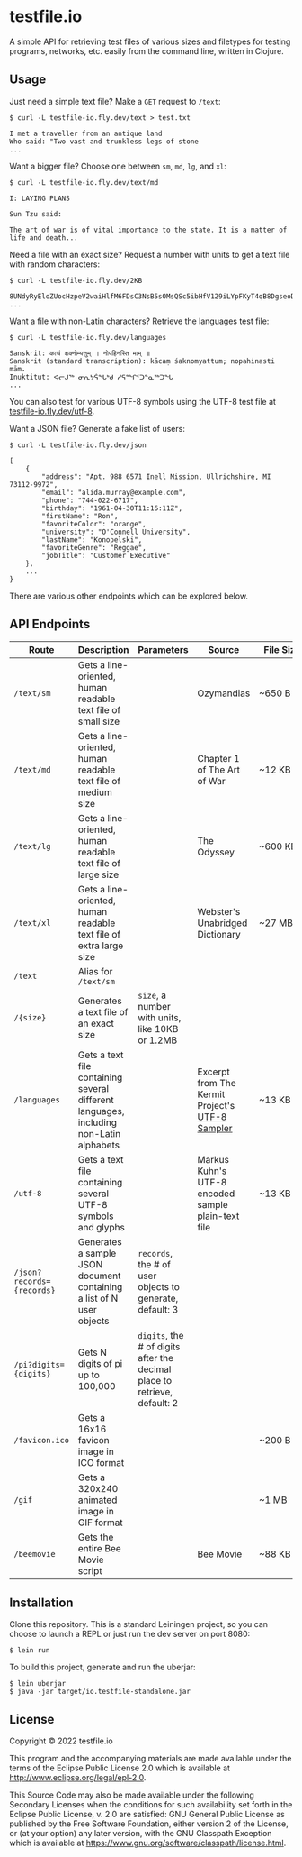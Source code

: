 # testfile.io

A simple API for retrieving test files of various sizes and filetypes for testing programs, networks, etc. easily from the command line, written in Clojure.

## Usage

Just need a simple text file? Make a `GET` request to `/text`:

    $ curl -L testfile-io.fly.dev/text > test.txt

    I met a traveller from an antique land
    Who said: "Two vast and trunkless legs of stone
    ...

Want a bigger file? Choose one between `sm`, `md`, `lg`, and `xl`:

    $ curl -L testfile-io.fly.dev/text/md

    I: LAYING PLANS

    Sun Tzu said:

    The art of war is of vital importance to the state. It is a matter of life and death...

Need a file with an exact size? Request a number with units to get a text file with random characters:

    $ curl -L testfile-io.fly.dev/2KB

    8UNdyRyEloZUocHzpeV2waiHlfM6FDsC3NsB5sOMsQSc5ibHfV129iLYpFKyT4qB8DgseoD2YgdLExF
    ...

Want a file with non-Latin characters? Retrieve the languages test file:

    $ curl -L testfile-io.fly.dev/languages

    Sanskrit: काचं शक्नोम्यत्तुम् । नोपहिनस्ति माम् ॥
    Sanskrit (standard transcription): kācaṃ śaknomyattum; nopahinasti mām.
    Inuktitut: ᐊᓕᒍᖅ ᓂᕆᔭᕌᖓᒃᑯ ᓱᕋᙱᑦᑐᓐᓇᖅᑐᖓ
    ...

You can also test for various UTF-8 symbols using the UTF-8 test file at [testfile-io.fly.dev/utf-8](http://testfile-io.fly.dev/utf-8).

Want a JSON file? Generate a fake list of users:

    $ curl -L testfile-io.fly.dev/json

    [
        {
            "address": "Apt. 988 6571 Inell Mission, Ullrichshire, MI 73112-9972",
            "email": "alida.murray@example.com",
            "phone": "744-022-6717",
            "birthday": "1961-04-30T11:16:11Z",
            "firstName": "Ron",
            "favoriteColor": "orange",
            "university": "O'Connell University",
            "lastName": "Konopelski",
            "favoriteGenre": "Reggae",
            "jobTitle": "Customer Executive"
        },
        ...
    }

There are various other endpoints which can be explored below.

## API Endpoints

| Route | Description | Parameters | Source | &nbsp;&nbsp;File&nbsp;Size&nbsp;&nbsp; | Link |
| --- | --- | --- | --- | --- | --- |
| `/text/sm` | Gets a line-oriented, human readable text file of small size |  | Ozymandias | ~650 B | [Link](http://testfile-io.fly.dev/text/sm) |
| `/text/md` | Gets a line-oriented, human readable text file of medium size |  | Chapter 1 of The Art of War | ~12 KB | [Link](http://testfile-io.fly.dev/text/md) |
| `/text/lg` | Gets a line-oriented, human readable text file of large size |  | The Odyssey | ~600 KB | [Link](http://testfile-io.fly.dev/text/lg) |
| `/text/xl` | Gets a line-oriented, human readable text file of extra large size |  | Webster's Unabridged Dictionary | ~27 MB | [Link](http://testfile-io.fly.dev/text/xl) |
| `/text` | Alias for `/text/sm` |  |  |  | [Link](http://testfile-io.fly.dev/text) |
| `/{size}` | Generates a text file of an exact size | `size`, a number with units, like 10KB or 1.2MB |  |  | [Link](http://testfile-io.fly.dev/2.1KB) |
| `/languages` | Gets a text file containing several different languages, including non-Latin alphabets |  | Excerpt from The Kermit Project's [UTF-8 Sampler](https://kermitproject.org/utf8.html) | ~13 KB | [Link](http://testfile-io.fly.dev/languages) |
| `/utf-8` | Gets a text file containing several UTF-8 symbols and glyphs |  | Markus Kuhn's UTF-8 encoded sample plain-text file | ~13 KB | [Link](http://testfile-io.fly.dev/utf-8) |
| `/json?records={records}` | Generates a sample JSON document containing a list of N user objects | `records`, the # of user objects to generate, default: 3 |  |  | [Link](http://testfile-io.fly.dev/json) |
| `/pi?digits={digits}` | Gets N digits of pi up to 100,000 | `digits`, the # of digits after the decimal place to retrieve, default: 2 |  |  | [Link](http://testfile-io.fly.dev/pi?digits=25) |
| `/favicon.ico` | Gets a 16x16 favicon image in ICO format |  |  | ~200 B | [Link](http://testfile-io.fly.dev/favicon.ico) |
| `/gif` | Gets a 320x240 animated image in GIF format |  |  | ~1 MB | [Link](http://testfile-io.fly.dev/gif) |
| `/beemovie` | Gets the entire Bee Movie script |  | Bee Movie | ~88 KB | [Link](http://testfile-io.fly.dev/beemovie) |

## Installation

Clone this repository. This is a standard Leiningen project, so you can choose to launch a REPL or just run the dev server on port 8080:

    $ lein run

To build this project, generate and run the uberjar:

    $ lein uberjar
    $ java -jar target/io.testfile-standalone.jar

## License

Copyright © 2022 testfile.io

This program and the accompanying materials are made available under the
terms of the Eclipse Public License 2.0 which is available at
http://www.eclipse.org/legal/epl-2.0.

This Source Code may also be made available under the following Secondary
Licenses when the conditions for such availability set forth in the Eclipse
Public License, v. 2.0 are satisfied: GNU General Public License as published by
the Free Software Foundation, either version 2 of the License, or (at your
option) any later version, with the GNU Classpath Exception which is available
at https://www.gnu.org/software/classpath/license.html.
